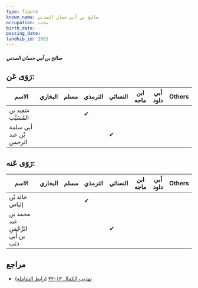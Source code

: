 ```yaml
---
type: figure
known_name: صالح بن أبي حسان المدني
occupation: محدث
birth_date:
passing_date:
tahdhib_id: 2801
---
```

##### صالح بن أبي حسان المدني

## رَوَى عَن:
| الاسم                   | البخاري | مسلم | الترمذي | النسائي | ابن ماجه | أبي داود | Others |
| ----------------------- | ------- | ---- | ------- | ------- | -------- | -------- | ------ |
| سَعِيد بن المُسَيَّب    |         |      | ✔       |         |          |          |        |
| أبي سلمة بْن عبد الرحمن |         |      |         | ✔       |          |          |        |
## رَوَى عَنه:
| الاسم                               | البخاري | مسلم | الترمذي | النسائي | ابن ماجه | أبي داود | Others |
| ----------------------------------- | ------- | ---- | ------- | ------- | -------- | -------- | ------ |
| خالد بْن إلياس                      |         |      | ✔       |         |          |          |        |
| محمد بن عبد الرَّحْمَنِ بن أَبي ذئب |         |      |         | ✔       |          |          |        |
## مراجع
- [تهذيب الكمال ١٣-٣٢](obsidian://open?vault=Tahdhib-al-Kamal&file=Figures/٢٨٠١-صالح%20بن%20أبي%20حسان%20المدني) ([رابط الشاملة](https://shamela.ws/book/3722/6413))